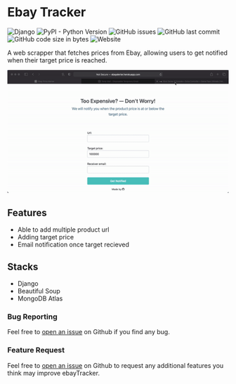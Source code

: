 Ebay Tracker
============
![Django](https://img.shields.io/badge/django-v3.2.4-yellowgreen) ![PyPI - Python Version](https://img.shields.io/pypi/pyversions/opencv-handtracking) ![GitHub issues](https://img.shields.io/github/issues/AlDevStuff/ebayTracker?color=red) ![GitHub last commit](https://img.shields.io/github/last-commit/AlDevStuff/ebayTracker) ![GitHub code size in bytes](https://img.shields.io/github/languages/code-size/AlDevStuff/ebayTracker) ![Website](https://img.shields.io/website?down_color=red&down_message=offline&up_message=online&url=http%3A%2F%2Febayalerter.herokuapp.com)

A web scrapper that fetches prices from Ebay, allowing users to get notified when their target price is reached.

![project-demo](https://github.com/AlDevStuff/ebayTracker/blob/master/demo.gif)

Features
--------
- Able to add multiple product url
- Adding target price
- Email notification once target recieved

Stacks
--------
- Django
- Beautiful Soup
- MongoDB Atlas

### Bug Reporting
Feel free to [open an issue](https://github.com/AlDevStuff/ebayTracker/issues) on Github if you find any bug.

### Feature Request
Feel free to [open an issue](https://github.com/AlDevStuff/ebayTracker/issues) on Github to request any additional features you think may improve ebayTracker.
